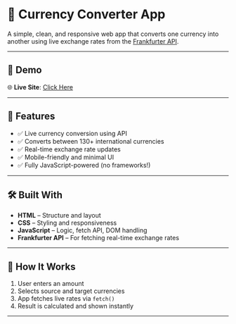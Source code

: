 # 💱 Currency Converter App

A simple, clean, and responsive web app that converts one currency into another using live exchange rates from the [Frankfurter API](https://www.frankfurter.app/).

---

## 📸 Demo

🌐 **Live Site**: [Click Here](https://yourusername.github.io/currency-converter/)  

---

## 🚀 Features

- ✅ Live currency conversion using API
- ✅ Converts between 130+ international currencies
- ✅ Real-time exchange rate updates
- ✅ Mobile-friendly and minimal UI
- ✅ Fully JavaScript-powered (no frameworks!)

---

## 🛠️ Built With

- **HTML** – Structure and layout  
- **CSS** – Styling and responsiveness  
- **JavaScript** – Logic, fetch API, DOM handling  
- **Frankfurter API** – For fetching real-time exchange rates

---

## 🧠 How It Works

1. User enters an amount
2. Selects source and target currencies
3. App fetches live rates via `fetch()`
4. Result is calculated and shown instantly

---



